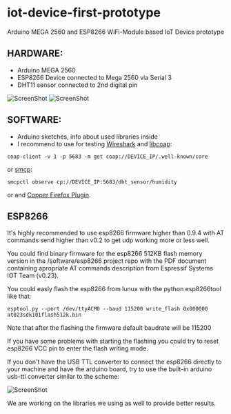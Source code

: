# iot-device-first-prototype
Arduino MEGA 2560 and ESP8266 WiFi-Module based IoT Device prototype

## HARDWARE:
+ Arduino MEGA 2560
+ ESP8266 Device connected to Mega 2560 via Serial 3
+ DHT11 sensor connected to 2nd digital pin

![ScreenShot](https://dl.dropboxusercontent.com/u/39622126/Docs/semiot-shots/semiot-device_schem.png)
![ScreenShot](https://dl.dropboxusercontent.com/u/39622126/Docs/semiot-shots/semiot-device_bb.png)

## SOFTWARE:
+ Arduino sketches, info about used libraries inside
+ I recommend to use for testing [Wireshark](https://www.wireshark.org/) and
[libcoap](https://libcoap.net/):
```
coap-client -v 1 -p 5683 -m get coap://DEVICE_IP/.well-known/core
```
or [smcp](https://github.com/darconeous/smcp/):
```
smcpctl observe cp://DEVICE_IP:5683/dht_sensor/humidity
```

or and [Copper Firefox Plugin](https://addons.mozilla.org/En-us/firefox/addon/copper-270430/).

## ESP8266

It's highly recommended to use esp8266 firmware higher than 0.9.4 with AT commands send higher than v0.2 to get udp working more or less well.

You could find binary firmware for the esp8266 512KB flash memory version in the /software/esp8266 project repo with the PDF document containing apropriate AT commands description from Espressif Systems IOT Team (v0.23).

You could easly flash the esp8266 from lunux with the python esp8266tool like that:

```
esptool.py --port /dev/ttyACM0 --baud 115200 write_flash 0x000000 at023sdk101flash512k.bin
```

Note that after the flashing the firmware default baudrate will be 115200

If you have some problems with starting the flashing you could try to reset esp8266 VCC pin to enter the flash writing mode.

If you don't have the USB TTL converter to connect the esp8266 directly to your machine and have the arduino board, try to use the built-in arduino usb-ttl converter similar to the scheme:

![ScreenShot](http://esp8266.ru/wp-content/uploads/esp8266-arduino_bb.jpg)

We are working on the libraries we using as well to provide better results.
